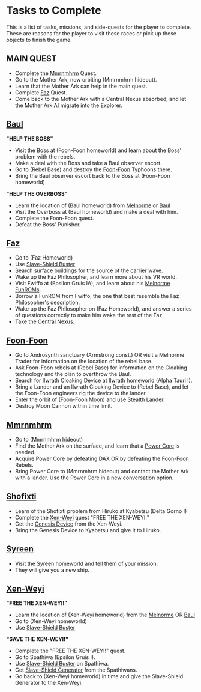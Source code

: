 # Tasks to Complete #

This is a list of tasks, missions, and side-quests for the player to complete. These are reasons for the player to visit these races or pick up these objects to finish the game.

## MAIN QUEST ##
  * Complete the [Mmrnmhrm](Mmrnmhrm.md) Quest.
  * Go to the Mother Ark, now orbiting (Mmrnmhrm hideout).
  * Learn that the Mother Ark can help in the main quest.
  * Complete [Faz](Faz.md) Quest.
  * Come back to the Mother Ark with a Central Nexus absorbed, and let the Mother Ark AI migrate into the Explorer.


## [Baul](Baul.md) ##

**"HELP THE BOSS"**

  * Visit the Boss at (Foon-Foon homeworld) and learn about the Boss' problem with the rebels.
  * Make a deal with the Boss and take a Baul observer escort.
  * Go to (Rebel Base) and destroy the [Foon-Foon](FoonFoon.md) Typhoons there.
  * Bring the Baul observer escort back to the Boss at (Foon-Foon homeworld)

**"HELP THE OVERBOSS"**

  * Learn the location of (Baul homeworld) from [Melnorme](Melnorme.md) or [Baul](Baul.md)
  * Visit the Overboss at (Baul homeworld) and make a deal with him.
  * Complete the Foon-Foon quest.
  * Defeat the Boss' Punisher.

## [Faz](Faz.md) ##

  * Go to (Faz Homeworld)
  * Use [Slave-Shield Buster](SlaveShieldBuster.md)
  * Search surface buildings for the source of the carrier wave.
  * Wake up the Faz Philosopher, and learn more about his VR world.
  * Visit Fwiffo at (Epsilon Gruis IA), and learn about his [Melnorme FunROMs](MelnormeFunROMs.md).
  * Borrow a FunROM from Fwiffo, the one that best resemble the Faz Philosopher's description.
  * Wake up the Faz Philosopher on (Faz Homeworld), and answer a series of questions correctly to make him wake the rest of the Faz.
  * Take the [Central Nexus](CentralNexus.md).

## [Foon-Foon](FoonFoon.md) ##

  * Go to Androsynth sanctuary (Armstrong const.) OR visit a Melnorme Trader for information on the location of the rebel base.
  * Ask Foon-Foon rebels at (Rebel Base) for information on the Cloaking technology and the plan to overthrow the Baul.
  * Search for Ilwrath Cloaking Device at Ilwrath homeworld (Alpha Tauri I).
  * Bring a Lander and an Ilwrath Cloaking Device to (Rebel Base), and let the Foon-Foon engineers rig the device to the lander.
  * Enter the orbit of (Foon-Foon Moon) and use Stealth Lander.
  * Destroy Moon Cannon within time limit.

## [Mmrnmhrm](Mmrnmhrm.md) ##

  * Go to (Mmrnmhrm hideout)
  * Find the Mother Ark on the surface, and learn that a [Power Core](PowerCore.md) is needed.
  * Acquire Power Core by defeating DAX OR by defeating the [Foon-Foon](FoonFoon.md) Rebels.
  * Bring Power Core to (Mmrnmhrm hideout) and contact the Mother Ark with a lander. Use the Power Core in a new conversation option.

## [Shofixti](Shofixti.md) ##

  * Learn of the Shofixti problem from Hiruko at Kyabetsu (Delta Gorno I)
  * Complete the [Xen-Weyi](XenWeyi.md) quest "FREE THE XEN-WEYI!"
  * Get the [Genesis Device](GenesisDevice.md) from the Xen-Weyi.
  * Bring the Genesis Device to Kyabetsu and give it to Hiruko.

## [Syreen](Syreen.md) ##

  * Visit the Syreen homeworld and tell them of your mission.
  * They will give you a new ship.

## [Xen-Weyi](XenWeyi.md) ##

**"FREE THE XEN-WEYI!"**
  * Learn the location of (Xen-Weyi homeworld) from the [Melnorme](Melnorme.md) OR [Baul](Baul.md)
  * Go to (Xen-Weyi homeworld)
  * Use [Slave-Shield Buster](SlaveShieldBuster.md)

**"SAVE THE XEN-WEYI!"**
  * Complete the "FREE THE XEN-WEYI!" quest.
  * Go to Spathiwa (Epsilon Gruis I).
  * Use [Slave-Shield Buster](SlaveShieldBuster.md) on Spathiwa.
  * Get [Slave-Shield Generator](SlaveShieldGenerator.md) from the Spathiwans.
  * Go back to (Xen-Weyi homeworld) in time and give the Slave-Shield Generator to the Xen-Weyi.